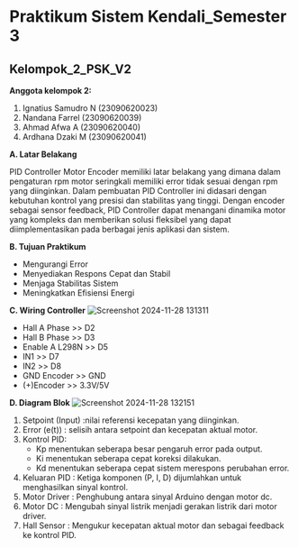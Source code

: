 # Praktikum Sistem Kendali_Semester 3
## Kelompok_2_PSK_V2
**Anggota kelompok 2:**
1. Ignatius Samudro N (23090620023)
2. Nandana Farrel (23090620039)
3. Ahmad Afwa A (23090620040)
4. Ardhana Dzaki M (23090620041)

**A. Latar Belakang**<p>
PID Controller Motor Encoder memiliki latar belakang yang dimana dalam pengaturan rpm motor seringkali memiliki error tidak sesuai dengan rpm yang diinginkan. Dalam pembuatan PID Controller ini didasari dengan kebutuhan kontrol yang presisi dan stabilitas yang tinggi. Dengan encoder sebagai sensor feedback, PID Controller dapat menangani dinamika motor yang kompleks dan memberikan solusi fleksibel yang dapat diimplementasikan pada berbagai jenis aplikasi dan sistem. <p>

**B. Tujuan Praktikum**<p>
* Mengurangi Error
* Menyediakan Respons Cepat dan Stabil
* Menjaga Stabilitas Sistem
* Meningkatkan Efisiensi Energi
<p></p>

**C. Wiring Controller**
![Screenshot 2024-11-28 131311](https://github.com/user-attachments/assets/29cffe90-28ed-4ad3-ae96-4bf126c477d2)
<p></p>

* Hall A Phase >> D2
* Hall B Phase >> D3
* Enable A L298N >> D5
* IN1 >> D7
* IN2 >> D8
* GND Encoder >> GND
* (+)Encoder  >> 3.3V/5V
<p></p>

**D. Diagram Blok**
![Screenshot 2024-11-28 132151](https://github.com/user-attachments/assets/a0f21ab2-2d03-40ad-b9e8-f1a770eb601e)
<p></p>

1. Setpoint (Input) :nilai referensi kecepatan yang diinginkan.
2. Error (e(t)) : selisih antara setpoint dan kecepatan aktual motor.
3. Kontrol PID:
   * Kp​ menentukan seberapa besar pengaruh error pada output.
   * Ki​ menentukan seberapa cepat koreksi dilakukan.
   * Kd​ menentukan seberapa cepat sistem merespons perubahan error.
5. Keluaran PID : Ketiga komponen (P, I, D) dijumlahkan untuk menghasilkan sinyal kontrol.
6. Motor Driver : Penghubung antara sinyal Arduino dengan motor dc.
7. Motor DC : Mengubah sinyal listrik menjadi gerakan listrik dari motor driver.
8. Hall Sensor : Mengukur kecepatan aktual motor dan sebagai feedback ke kontrol PID.
   <p></p>





